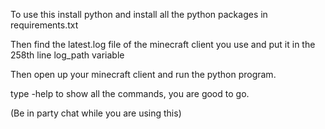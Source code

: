 To use this install python and install all the python packages in requirements.txt

Then find the latest.log file of the minecraft client you use and put it in the 258th line log_path variable

Then open up your minecraft client and run the python program.

type -help to show all the commands, you are good to go.

(Be in party chat while you are using this)
